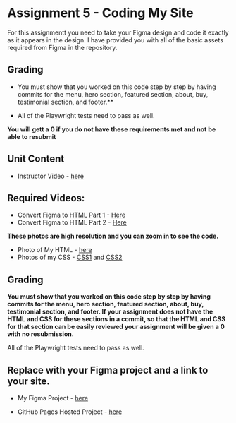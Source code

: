 # Assignment 5 - Coding My Site

For this assignmentt you need to take your Figma design and code it exactly as it appears in the design.  I have provided you with all of the basic assets required from Figma in the repository.     

## Grading 
- You must show that you worked on this code step by step by having commits for the menu, hero section, featured section, about, buy, testimonial section, and footer.**

- All of the Playwright tests need to pass as well.

**You will gett a 0 if you do not have these requirements met and not be able to resubmit**

## Unit Content 

- Instructor Video - [here](https://youtu.be/m7OXY7ymDPk)

## Required Videos:

- Convert Figma to HTML Part 1 - [Here](https://www.youtube.com/watch?v=q_YNq0j_QfE)
- Convert Figma to HTML Part 2 - [Here](https://www.youtube.com/watch?v=2r91B6ZwN_E)


**These photos are high resolution and you can zoom in to see the code.**

- Photo of My HTML - [here](html.png)
- Photos of my CSS - [CSS1](css1.png) and [CSS2](css2.png)

## Grading 
**You must show that you worked on this code step by step by having commits for the menu, hero section, featured section, about, buy, testimonial section, and footer.  If your assignment does not have the HTML and CSS for these sections in a commit, so that the HTML and CSS for that section can be easily reviewed your assignment will be given a 0 with  no resubmission.**

All of the Playwright tests need to pass as well.


## Replace with your Figma project and a link to your site. 

- My Figma Project - [here](https://www.figma.com/file/QVWVFejtGo1pIxXQ0qmHwT/Flux---Figma-Build-Tutorial-(Starter)-(Community)?type=design&node-id=202%3A2&mode=design&t=DM6kK5pNGvHQSU1m-1)

- GitHub Pages Hosted Project - [here]([https://github.com/NJIT-WIS/nft-site-NigelZh98])



